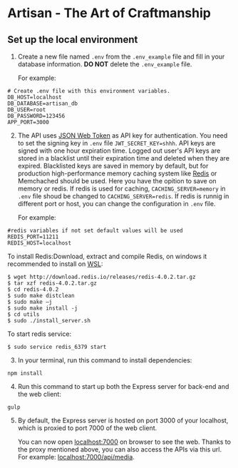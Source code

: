 # Artisan - The Art of Craftmanship

## Set up the local environment
1. Create a new file named `.env` from the `.env_example` file and fill in your database information. **DO NOT** delete the `.env_example` file.

   For example:
```
# Create .env file with this environment variables.
DB_HOST=localhost
DB_DATABASE=artisan_db
DB_USER=root
DB_PASSWORD=123456
APP_PORT=3000
```

2. The API uses [JSON Web Token](https://en.wikipedia.org/wiki/JSON_Web_Token) as API key for authentication. You need to set the signing key in `.env` file `JWT_SECRET_KEY=shhh`. API keys are signed with one hour expiration time. Logged out user's API keys are stored in a blacklist until their expiration time and deleted when they are expired. Blacklisted keys are saved in memory by default, but for production high-performance memory caching system like [Redis](https://redis.io/) or Memchached should be used. Here you have the opition to save on memory or redis. If redis is used for caching, `CACHING_SERVER=memory` in `.env` file shoud be changed to `CACHING_SERVER=redis`. If redis is runnig in different port or host, you can change the configuration in `.env` file.

	For example:
```
#redis variables if not set default values will be used
REDIS_PORT=11211
REDIS_HOST=localhost
```

To install Redis:Download, extract and compile Redis, on windows it recommended to install on [WSL](https://en.wikipedia.org/wiki/Windows_Subsystem_for_Linux):

```shelll
$ wget http://download.redis.io/releases/redis-4.0.2.tar.gz
$ tar xzf redis-4.0.2.tar.gz
$ cd redis-4.0.2
$ sudo make distclean
$ sudo make –j
$ sudo make install -j
$ cd utils
$ sudo ./install_server.sh
```

To start redis service:

```shelll
$ sudo service redis_6379 start
```


3. In your terminal, run this command to install dependencies:
```
npm install
``` 

4. Run this command to start up both the Express server for back-end and the web client:

```
gulp
```

5. By default, the Express server is hosted on port 3000 of your localhost, which is proxied to port 7000 of the web client.

   You can now open [localhost:7000](http://localhost:7000) on browser to see the web. Thanks to the proxy mentioned above, you can also access the APIs via this url. For example: [localhost:7000/api/media](http://localhost:7000/api/media).
